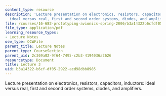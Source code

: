 ```yaml
---
content_type: resource
description: 'Lecture presentation on electronics, resistors, capacitors, inductors:
  ideal versus real, first and second order systems, diodes, and amplifiers.'
file: /courses/16-682-prototyping-avionics-spring-2006/b3a14322b6cfdf052922acd98dbb8985_lect3.pdf
file_type: application/pdf
learning_resource_types:
- Lecture Notes
ocw_type: OCWFile
parent_title: Lecture Notes
parent_type: CourseSection
parent_uid: 2c369a02-9f64-7495-c2b3-4194036a2626
resourcetype: Document
title: Lecture 3
uid: b3a14322-b6cf-df05-2922-acd98dbb8985
---
```

Lecture presentation on electronics, resistors, capacitors, inductors: ideal versus real, first and second order systems, diodes, and amplifiers.

